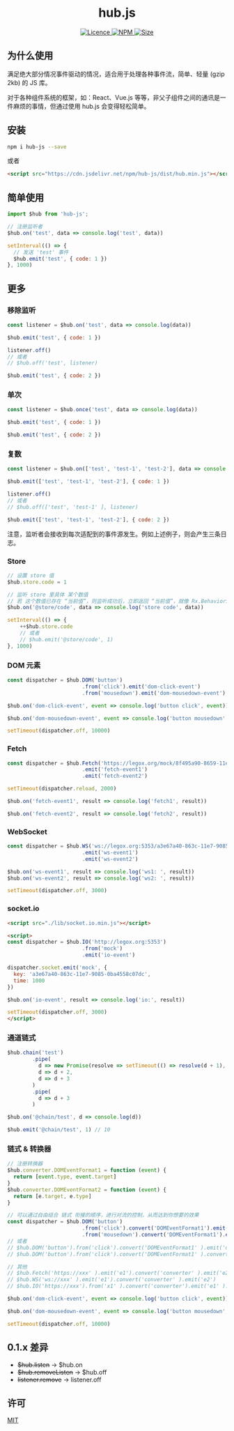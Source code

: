 <h1 align="center"> hub.js </h1>

<p align="center">
  <a href="https://opensource.org/licenses/MIT">
    <img alt="Licence" src="https://img.shields.io/badge/license-MIT-green.svg" />
  </a>
  <a href="https://www.npmjs.org/package/hub-js">
    <img alt="NPM" src="https://img.shields.io/badge/npm-v0.2.1-brightgreen.svg" />
  </a>
  <a href="">
    <img alt="Size" src="https://img.shields.io/badge/size-7kb-blue.svg" />
  </a>
</p>


## 为什么使用

满足绝大部分情况事件驱动的情况，适合用于处理各种事件流，简单、轻量 (gzip 2kb) 的 JS 库。

对于各种组件系统的框架，如：React、Vue.js 等等，非父子组件之间的通讯是一件麻烦的事情，但通过使用 hub.js 会变得轻松简单。

## 安装

```sh
npm i hub-js --save
```

或者

```html
<script src="https://cdn.jsdelivr.net/npm/hub-js/dist/hub.min.js"></script>
```

## 简单使用

```js
import $hub from 'hub-js';

// 注册监听者
$hub.on('test', data => console.log('test', data))

setInterval(() => {
  // 发送 'test' 事件
  $hub.emit('test', { code: 1 })
}, 1000)
```

## 更多

### 移除监听

```js
const listener = $hub.on('test', data => console.log(data))

$hub.emit('test', { code: 1 })

listener.off()
// 或者
// $hub.off('test', listener)

$hub.emit('test', { code: 2 })
```

### 单次

```js
const listener = $hub.once('test', data => console.log(data))

$hub.emit('test', { code: 1 })

$hub.emit('test', { code: 2 })
```

### 复数

```js
const listener = $hub.on(['test', 'test-1', 'test-2'], data => console.log(data))

$hub.emit(['test', 'test-1', 'test-2'], { code: 1 })

listener.off()
// 或者
// $hub.off(['test', 'test-1' ], listener)

$hub.emit(['test', 'test-1', 'test-2'], { code: 2 })
```

注意，监听者会接收到每次适配到的事件源发生。例如上述例子，则会产生三条日志。


### Store

```js
// 设置 store 值
$hub.store.code = 1

// 监听 store 里具体 某个数值
// 若 这个数值已存在 “当前值”，则监听成功后，立即返回 “当前值”，就像 Rx.BehaviorSubject
$hub.on('@store/code', data => console.log('store code', data))

setInterval(() => {
    ++$hub.store.code
    // 或者
    // $hub.emit('@store/code', 1)
}, 1000)
```

### DOM 元素

```js
const dispatcher = $hub.DOM('button')
                        .from('click').emit('dom-click-event')
                        .from('mousedown').emit('dom-mousedown-event')

$hub.on('dom-click-event', event => console.log('button click', event))

$hub.on('dom-mousedown-event', event => console.log('button mousedown', event))

setTimeout(dispatcher.off, 10000)
```

### Fetch

```js
const dispatcher = $hub.Fetch('https://legox.org/mock/8f495a90-8659-11e7-a2a8-b9241e7b71e4')
                        .emit('fetch-event1')
                        .emit('fetch-event2')

setTimeout(dispatcher.reload, 2000)

$hub.on('fetch-event1', result => console.log('fetch1', result))

$hub.on('fetch-event2', result => console.log('fetch2', result))
```

### WebSocket

```js
const dispatcher = $hub.WS('ws://legox.org:5353/a3e67a40-863c-11e7-9085-0ba4558c07dc/1000')
                        .emit('ws-event1')
                        .emit('ws-event2')

$hub.on('ws-event1', result => console.log('ws1: ', result))
$hub.on('ws-event2', result => console.log('ws2: ', result))

setTimeout(dispatcher.off, 3000)
```

### socket.io

```html
<script src="./lib/socket.io.min.js"></script>

<script>
const dispatcher = $hub.IO('http://legox.org:5353')
                        .from('mock')
                        .emit('io-event')

dispatcher.socket.emit('mock', {
  key: 'a3e67a40-863c-11e7-9085-0ba4558c07dc',
  time: 1000
})

$hub.on('io-event', result => console.log('io:', result))

setTimeout(dispatcher.off, 3000)
</script>
```

### 通道链式

```js
$hub.chain('test')
        .pipe(
          d => new Promise(resolve => setTimeout(() => resolve(d + 1), 2000)),
          d => d + 2,
          d => d + 3
        )
        .pipe(
          d => d + 3
        )

$hub.on('@chain/test', d => console.log(d))

$hub.emit('@chain/test', 1) // 10
```

### 链式 & 转换器

```js
// 注册转换器
$hub.converter.DOMEventFormat1 = function (event) {
  return [event.type, event.target]
}
$hub.converter.DOMEventFormat2 = function (event) {
  return [e.target, e.type]
}

// 可以通过自由组合 链式 衔接的顺序，进行对流的控制，从而达到你想要的效果
const dispatcher = $hub.DOM('button')
                        .from('click').convert('DOMEventFormat1').emit('dom-click-event')
                        .from('mousedown').convert('DOMEventFormat1').emit('dom-mousedown-event')
// 或者
// $hub.DOM('button').from('click').convert('DOMEventFormat1' ).emit('dom-click-event1').emit('dom-click-event2' )
// $hub.DOM('button').from('click').convert('DOMEventFormat1' ).convert('DOMEventFormat2').emit('dom-click-event1' )

// 其他
// $hub.Fetch('https://xxx' ).emit('e1').convert('converter' ).emit('e2')
// $hub.WS('ws://xxx' ).emit('e1').convert('converter' ).emit('e2')
// $hub.IO('https://xxx').from('x1' ).convert('converter').emit('e1' ).from('x2').emit('e1' )

$hub.on('dom-click-event', event => console.log('button click', event))

$hub.on('dom-mousedown-event', event => console.log('button mousedown', event))

setTimeout(dispatcher.off, 10000)
```

## 0.1.x 差异

* ~~$hub.listen~~ → $hub.on
* ~~$hub.removeListen~~ → $hub.off
* ~~listener.remove~~ → listener.off

## 许可

[MIT](./LICENSE)
